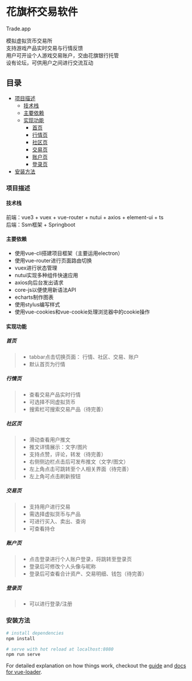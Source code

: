 

# 花旗杯交易软件

Trade.app<br>

模拟虚拟货币交易所<br>
支持游戏产品实时交易与行情反馈<br>
用户可开设个人游戏交易账户，交由花旗银行托管<br>
设有论坛，可供用户之间进行交流互动<br>


## 目录

- [项目描述](#项目描述)
  - [技术栈](#技术栈)
  - [主要依赖](#主要依赖)
  - [实现功能](#实现功能)
    - [首页](#首页)
    - [行情页](#行情页)
    - [社区页](#社区页)
    - [交易页](#交易页)
    - [账户页](#账户页)
    - [登录页](#登录页)
- [安装方法](#安装方法)


### 项目描述
#### 技术栈
前端：vue3 + vuex + vue-router + nutui + axios + element-ui + ts<br>
后端：Ssm框架 + Springboot<br>
#### 主要依赖
* 使用vue-cli搭建项目框架（主要运用electron）<br>
* 使用vue-router进行页面路由切换<br>
* vuex进行状态管理<br>
* nutui实现多种组件快速应用<br>
* axios向后台发出请求<br>
* core-js以便使用新语法API<br>
* echarts制作图表<br>
* 使用stylus编写样式<br>
* 使用vue-cookies和vue-cookie处理浏览器中的cookie操作<br>
#### 实现功能
##### 首页
> * tabbar点击切换页面： 行情、社区、交易、账户 <br>
> * 默认首页为行情 <br>
##### 行情页
> * 查看交易产品实时行情 <br>
> * 可选择不同虚拟货币 <br>
> * 搜索栏可搜索交易产品（待完善）<br>
##### 社区页
> * 滑动查看用户推文<br>
> * 推文详情展示：文字/图片<br>
> * 支持点赞，评论，转发（待完善）<br>
> * 右侧侧边栏点击后可发布推文（文字/图文）<br>
> * 左上角点击可跳转至个人相关界面（待完善）<br>
> * 左上角可点击刷新按钮<br>
##### 交易页
> * 支持用户进行交易 <br>
> * 需选择虚拟货币与产品 <br>
> * 可进行买入、卖出、查询<br>
> * 可查看持仓 <br>
##### 账户页
> * 点击登录进行个人账户登录，将跳转至登录页<br>
> * 登录后可修改个人头像与昵称<br>
> * 登录后可查看合计资产、交易明细、钱包（待完善）<br>
##### 登录页
> * 可以进行登录/注册 <br>


### 安装方法

``` bash
# install dependencies
npm install

# serve with hot reload at localhost:8080
npm run serve

```

For detailed explanation on how things work, checkout the [guide](http://vuejs-templates.github.io/webpack/) and [docs for vue-loader](http://vuejs.github.io/vue-loader).

